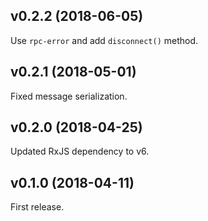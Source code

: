 ## v0.2.2 (2018-06-05)

Use `rpc-error` and add `disconnect()` method.

## v0.2.1 (2018-05-01)

Fixed message serialization.

## v0.2.0 (2018-04-25)

Updated RxJS dependency to v6.

## v0.1.0 (2018-04-11)

First release.
